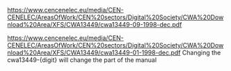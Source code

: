 https://www.cencenelec.eu/media/CEN-CENELEC/AreasOfWork/CEN%20sectors/Digital%20Society/CWA%20Download%20Area/XFS/CWA13449/cwa13449-09-1998-dec.pdf


https://www.cencenelec.eu/media/CEN-CENELEC/AreasOfWork/CEN%20sectors/Digital%20Society/CWA%20Download%20Area/XFS/CWA13449/cwa13449-01-1998-dec.pdf
Changing the cwa13449-{digit} will change the part of the manual